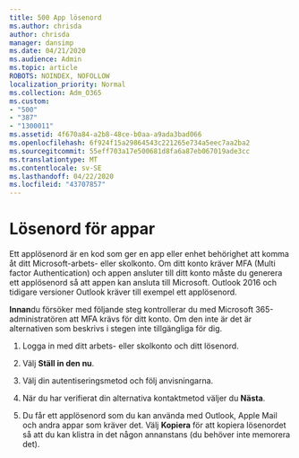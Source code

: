 ```yaml
---
title: 500 App lösenord
ms.author: chrisda
author: chrisda
manager: dansimp
ms.date: 04/21/2020
ms.audience: Admin
ms.topic: article
ROBOTS: NOINDEX, NOFOLLOW
localization_priority: Normal
ms.collection: Adm_O365
ms.custom:
- "500"
- "387"
- "1300011"
ms.assetid: 4f670a84-a2b8-48ce-b0aa-a9ada3bad066
ms.openlocfilehash: 6f924f15a29864543c221265e734a5eec7aa2ba2
ms.sourcegitcommit: 55eff703a17e500681d8fa6a87eb067019ade3cc
ms.translationtype: MT
ms.contentlocale: sv-SE
ms.lasthandoff: 04/22/2020
ms.locfileid: "43707857"
---
```

# <a name="app-passwords"></a>Lösenord för appar

Ett applösenord är en kod som ger en app eller enhet behörighet att komma åt ditt Microsoft-arbets- eller skolkonto. Om ditt konto kräver MFA (Multi factor Authentication) och appen ansluter till ditt konto måste du generera ett applösenord så att appen kan ansluta till Microsoft. Outlook 2016 och tidigare versioner Outlook kräver till exempel ett applösenord.

 **Innan**du försöker med följande steg kontrollerar du med Microsoft 365-administratören att MFA krävs för ditt konto. Om den inte är det är alternativen som beskrivs i stegen inte tillgängliga för dig.

1. Logga in med ditt arbets- eller skolkonto och ditt lösenord.

2. Välj **Ställ in den nu**.

3. Välj din autentiseringsmetod och följ anvisningarna.

4. När du har verifierat din alternativa kontaktmetod väljer du **Nästa**.

5. Du får ett applösenord som du kan använda med Outlook, Apple Mail och andra appar som kräver det. Välj **Kopiera** för att kopiera lösenordet så att du kan klistra in det någon annanstans (du behöver inte memorera det).
